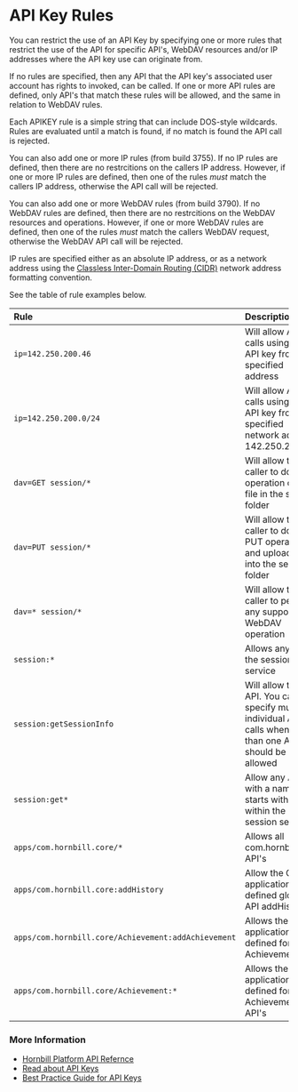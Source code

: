 # API Key Rules

You can restrict the use of an API Key by specifying one or more rules that restrict the use of the API for specific API's, WebDAV resources and/or IP addresses where the API key use can originate from.

If no rules are specified, then any API that the API key's associated user account has rights to invoked, can be called. If one or more API rules are defined, only API's that match these rules will be allowed, and the same in relation to WebDAV rules.

Each APIKEY rule is a simple string that can include DOS-style wildcards. Rules are evaluated until a match is found, if no match is found the API call is rejected.

You can also add one or more IP rules (from build 3755). If no IP rules are defined, then there are no restrcitions on the callers IP address.  However, if one or more IP rules are defined, then one of the rules *must* match the callers IP address, otherwise the API call will be rejected. 

You can also add one or more WebDAV rules (from build 3790). If no WebDAV rules are defined, then there are no restrcitions on the WebDAV resources and operations.  However, if one or more WebDAV rules are defined, then one of the rules *must* match the callers WebDAV request, otherwise the WebDAV API call will be rejected. 

IP rules are specified either as an absolute IP address, or as a network address using the [Classless Inter-Domain Routing (CIDR)](https://en.wikipedia.org/wiki/Classless_Inter-Domain_Routing) network address formatting convention. 

See the table of rule examples below. 

|Rule|Description|
|:--|:--|
|`ip=142.250.200.46`|Will allow API calls using this API key from the specified address|
|`ip=142.250.200.0/24`|Will allow API calls using this API key from the specified network address 142.250.200.x|
|`dav=GET session/*`|Will allow the caller to do GET operation on any file in the session folder|
|`dav=PUT session/*`|Will allow the caller to do a PUT operation and upload a file into the session folder|
|`dav=* session/*`|Will allow the caller to perform any supported WebDAV operation|
|`session:*`|Allows any API in the session service|
|`session:getSessionInfo`|Will allow this API. You can specify multiple individual API calls when more than one API call should be allowed|
|`session:get*`|Allow any API with a name that starts with 'get' within the session service|
|`apps/com.hornbill.core/*`|Allows all com.hornbill.core API's|
|`apps/com.hornbill.core:addHistory`| Allow the Core application defined global API addHistory
|`apps/com.hornbill.core/Achievement:addAchievement`|Allows the application defined for entity Achievement|
|`apps/com.hornbill.core/Achievement:*`|Allows the application defined for entity Achievement's API's|

### More Information

- [Hornbill Platform API Refernce](https://docs.hornbill.com/esp-api/welcome)
- [Read about API Keys](https://docs.hornbill.com/esp-fundamentals/security/api-keys)
- [Best Practice Guide for API Keys](https://docs.hornbill.com/esp-fundamentals/best-practice/platform-api-keys)



